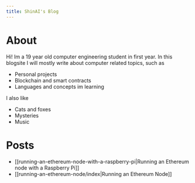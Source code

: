 ```yaml
---
title: ShinAI's Blog
---
```

# About

Hi! Im a 19 year old computer engineering student in first year. In this blogsite I will mostly write about computer related topics, such as
- Personal projects
- Blockchain and smart contracts
- Languages and concepts im learning

I also like
- Cats and foxes
- Mysteries
- Music

# Posts
- [[running-an-ethereum-node-with-a-raspberry-pi|Running an Ethereum node with a Raspberry Pi]]
- [[running-an-ethereum-node/index|Running an Ethereum Node]]
